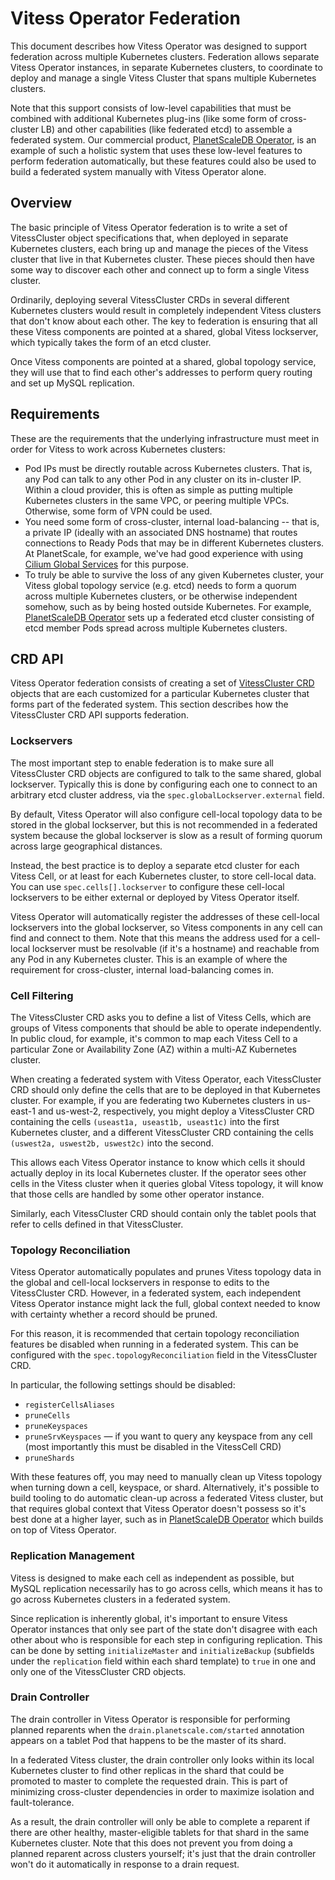 # Vitess Operator Federation

This document describes how Vitess Operator was designed to support federation
across multiple Kubernetes clusters. Federation allows separate Vitess Operator
instances, in separate Kubernetes clusters, to coordinate to deploy and manage a
single Vitess Cluster that spans multiple Kubernetes clusters.

Note that this support consists of low-level capabilities that must be combined
with additional Kubernetes plug-ins (like some form of cross-cluster LB) and
other capabilities (like federated etcd) to assemble a federated system.
Our commercial product, [PlanetScaleDB Operator][], is an example of such a
holistic system that uses these low-level features to perform federation
automatically, but these features could also be used to build a federated system
manually with Vitess Operator alone.

[PlanetScaleDB Operator]: https://docs.planetscale.com/psdb-operator/overview

## Overview

The basic principle of Vitess Operator federation is to write a set of
VitessCluster object specifications that, when deployed in separate Kubernetes
clusters, each bring up and manage the pieces of the Vitess cluster that live
in that Kubernetes cluster. These pieces should then have some way to discover
each other and connect up to form a single Vitess cluster.

Ordinarily, deploying several VitessCluster CRDs in several different Kubernetes
clusters would result in completely independent Vitess clusters that don't know
about each other. The key to federation is ensuring that all these Vitess
components are pointed at a shared, global Vitess lockserver, which typically
takes the form of an etcd cluster.

Once Vitess components are pointed at a shared, global topology service, they
will use that to find each other's addresses to perform query routing and set up
MySQL replication.

## Requirements

These are the requirements that the underlying infrastructure must meet in order
for Vitess to work across Kubernetes clusters:

- Pod IPs must be directly routable across Kubernetes clusters. That is, any Pod
  can talk to any other Pod in any cluster on its in-cluster IP. Within a cloud
  provider, this is often as simple as putting multiple Kubernetes clusters in
  the same VPC, or peering multiple VPCs. Otherwise, some form of VPN could be
  used.
- You need some form of cross-cluster, internal load-balancing -- that is, a
  private IP (ideally with an associated DNS hostname) that routes connections
  to Ready Pods that may be in different Kubernetes clusters. At PlanetScale,
  for example, we've had good experience with using [Cilium Global Services][]
  for this purpose.
- To truly be able to survive the loss of any given Kubernetes cluster, your
  Vitess global topology service (e.g. etcd) needs to form a quorum across
  multiple Kubernetes clusters, or be otherwise independent somehow, such as by
  being hosted outside Kubernetes. For example, [PlanetScaleDB Operator][] sets
  up a federated etcd cluster consisting of etcd member Pods spread across
  multiple Kubernetes clusters.

[Cilium Global Services]: https://docs.cilium.io/en/v1.7/gettingstarted/clustermesh/#load-balancing-with-global-services

## CRD API

Vitess Operator federation consists of creating a set of [VitessCluster CRD][]
objects that are each customized for a particular Kubernetes cluster that forms
part of the federated system. This section describes how the VitessCluster CRD
API supports federation.

[VitessCluster CRD]: https://docs.planetscale.com/vitess-operator/api

### Lockservers

The most important step to enable federation is to make sure all VitessCluster
CRD objects are configured to talk to the same shared, global lockserver.
Typically this is done by configuring each one to connect to an arbitrary
etcd cluster address, via the `spec.globalLockserver.external` field.

By default, Vitess Operator will also configure cell-local topology data to be
stored in the global lockserver, but this is not recommended in a federated
system because the global lockserver is slow as a result of forming quorum
across large geographical distances.

Instead, the best practice is to deploy a separate etcd cluster for each
Vitess Cell, or at least for each Kubernetes cluster, to store cell-local data.
You can use `spec.cells[].lockserver` to configure these cell-local lockservers
to be either external or deployed by Vitess Operator itself.

Vitess Operator will automatically register the addresses of these cell-local
lockservers into the global lockserver, so Vitess components in any cell can
find and connect to them. Note that this means the address used for a cell-local
lockserver must be resolvable (if it's a hostname) and reachable from any Pod in
any Kubernetes cluster. This is an example of where the requirement for
cross-cluster, internal load-balancing comes in.

### Cell Filtering

The VitessCluster CRD asks you to define a list of Vitess Cells, which are
groups of Vitess components that should be able to operate independently.
In public cloud, for example, it's common to map each Vitess Cell to a
particular Zone or Availability Zone (AZ) within a multi-AZ Kubernetes cluster.

When creating a federated system with Vitess Operator, each VitessCluster CRD
should only define the cells that are to be deployed in that Kubernetes cluster.
For example, if you are federating two Kubernetes clusters in us-east-1 and
us-west-2, respectively, you might deploy a VitessCluster CRD containing the
cells `(useast1a, useast1b, useast1c)` into the first Kubernetes cluster, and a
different VitessCluster CRD containing the cells `(uswest2a, uswest2b, uswest2c)`
into the second.

This allows each Vitess Operator instance to know which cells it should actually
deploy in its local Kubernetes cluster. If the operator sees other cells in the
Vitess cluster when it queries global Vitess topology, it will know that those
cells are handled by some other operator instance.

Similarly, each VitessCluster CRD should contain only the tablet pools that
refer to cells defined in that VitessCluster.

### Topology Reconciliation

Vitess Operator automatically populates and prunes Vitess topology data in the
global and cell-local lockservers in response to edits to the VitessCluster CRD.
However, in a federated system, each independent Vitess Operator instance might
lack the full, global context needed to know with certainty whether a record
should be pruned.

For this reason, it is recommended that certain topology reconciliation features
be disabled when running in a federated system. This can be configured with the
`spec.topologyReconciliation` field in the VitessCluster CRD.

In particular, the following settings should be disabled:

- `registerCellsAliases`
- `pruneCells`
- `pruneKeyspaces`
- `pruneSrvKeyspaces` — if you want to query any keyspace from any cell (most importantly this must be disabled in the VitessCell CRD)
- `pruneShards`

With these features off, you may need to manually clean up Vitess topology when
turning down a cell, keyspace, or shard. Alternatively, it's possible to build
tooling to do automatic clean-up across a federated Vitess cluster, but that
requires global context that Vitess Operator doesn't possess so it's best done
at a higher layer, such as in [PlanetScaleDB Operator][] which builds on top of
Vitess Operator.

### Replication Management

Vitess is designed to make each cell as independent as possible, but MySQL
replication necessarily has to go across cells, which means it has to go across
Kubernetes clusters in a federated system.

Since replication is inherently global, it's important to ensure Vitess Operator
instances that only see part of the state don't disagree with each other about
who is responsible for each step in configuring replication. This can be done
by setting `initializeMaster` and `initializeBackup` (subfields under the
`replication` field within each shard template) to `true` in one and only one
of the VitessCluster CRD objects.

### Drain Controller

The drain controller in Vitess Operator is responsible for performing planned
reparents when the `drain.planetscale.com/started` annotation appears on a
tablet Pod that happens to be the master of its shard.

In a federated Vitess cluster, the drain controller only looks within its local
Kubernetes cluster to find other replicas in the shard that could be promoted to
master to complete the requested drain. This is part of minimizing cross-cluster
dependencies in order to maximize isolation and fault-tolerance.

As a result, the drain controller will only be able to complete a reparent if
there are other healthy, master-eligible tablets for that shard in the same
Kubernetes cluster. Note that this does not prevent you from doing a planned
reparent across clusters yourself; it's just that the drain controller won't do
it automatically in response to a drain request.
